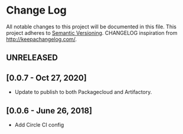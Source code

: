 # Change Log
All notable changes to this project will be documented in this file.
This project adheres to [Semantic Versioning](http://semver.org/).
CHANGELOG inspiration from http://keepachangelog.com/.

## UNRELEASED

## [0.0.7 - Oct 27, 2020]
* Update to publish to both Packagecloud and Artifactory.

## [0.0.6 - June 26, 2018]
* Add Circle CI config
